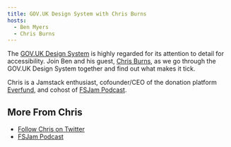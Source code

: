 ```yaml
---
title: GOV.UK Design System with Chris Burns
hosts:
  - Ben Myers
  - Chris Burns
---
```


The [GOV.UK Design System](https://design-system.service.gov.uk/) is highly regarded for its attention to detail for accessibility. Join Ben and his guest, [Chris Burns](https://twitter.com/BurnedChris), as we go through the GOV.UK Design System together and find out what makes it tick.

Chris is a Jamstack enthusiast, cofounder/CEO of the donation platform [Everfund](https://everfund.co.uk), and cohost of [FSJam Podcast](https://fsjam.org).

## More From Chris

* [Follow Chris on Twitter](https://twitter.com/BurnedChris)
* [FSJam Podcast](https://fsjam.org)